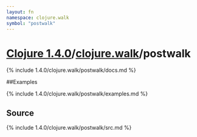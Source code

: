 ```yaml
---
layout: fn
namespace: clojure.walk
symbol: "postwalk"
---
```


# [Clojure 1.4.0](../../)/[clojure.walk](../)/postwalk

{% include 1.4.0/clojure.walk/postwalk/docs.md %}

##Examples

{% include 1.4.0/clojure.walk/postwalk/examples.md %}
## Source
{% include 1.4.0/clojure.walk/postwalk/src.md %}

